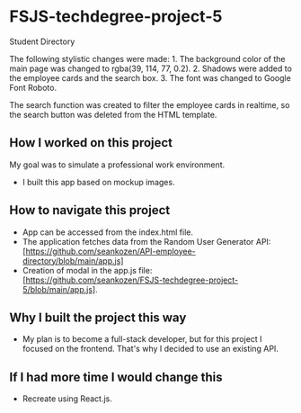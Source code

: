 # FSJS-techdegree-project-5
 Student Directory

 The following stylistic changes were made:
    1. The background color of the main page was changed to rgba(39, 114, 77, 0.2).
    2. Shadows were added to the employee cards and the search box.
    3. The font was changed to Google Font Roboto.

The search function was created to filter the employee cards in realtime, so the search button was deleted from the HTML template.
## How I worked on this project
My goal was to simulate a professional work environment.
- I built this app based on mockup images.
## How to navigate this project
- App can be accessed from the index.html file.
- The application fetches data from the Random User Generator API: [https://github.com/seankozen/API-employee-directory/blob/main/app.js]
- Creation of modal in the app.js file: [https://github.com/seankozen/FSJS-techdegree-project-5/blob/main/app.js].
## Why I built the project this way
- My plan is to become a full-stack developer, but for this project I focused on the
  frontend. That's why I decided to use an existing API.
## If I had more time I would change this
- Recreate using React.js.